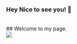 
### Hey Nice to see you! :wave:
<br/>
## Welcome to my page.<br/>
<img src="https://image.freepik.com/foto-gratis/concepto-diseno-web-dibujos_1134-77.jpg"/><br/>




